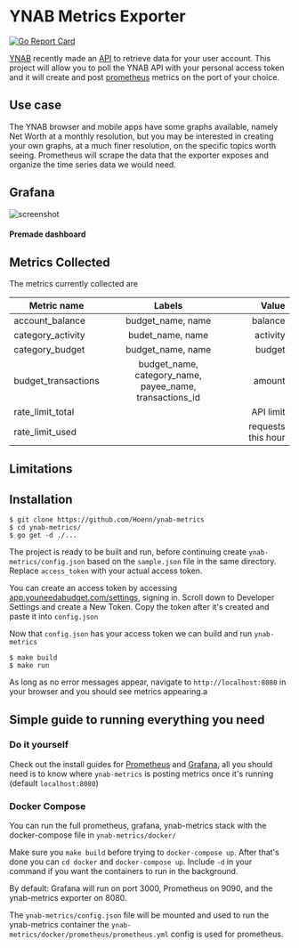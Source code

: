 # YNAB Metrics Exporter

[![Go Report Card](https://goreportcard.com/badge/github.com/hoenn/ynab-metrics)](https://goreportcard.com/report/github.com/hoenn/ynab-metrics)

[YNAB](https://www.youneedabudget.com/) recently made an [API](https://api.youneedabudget.com/) to retrieve data for your user account. This project will allow you to poll the YNAB API with your personal access token and it will create and post [prometheus](https://github.com/prometheus/prometheus) metrics on the port of your choice.

## Use case
The YNAB browser and mobile apps have some graphs available, namely Net Worth at a monthly resolution, but you may be interested in creating your own graphs, at a much finer resolution, on the specific topics worth seeing. Prometheus will scrape the data that the exporter exposes and organize the time series data we would need.

## Grafana
![screenshot](links)

#### Premade dashboard

## Metrics Collected
The metrics currently collected are

|Metric name | Labels| Value |
|-----|:----:|----:|
|account_balance |budget_name, name| balance|
|category_activity|budet_name, name| activity|
|category_budget| budget_name, name | budget|
|budget_transactions | budget_name, category_name, payee_name, transactions_id| amount|
|rate_limit_total| | API limit|
|rate_limit_used| | requests this hour|

## Limitations

## Installation
```
$ git clone https://github.com/Hoenn/ynab-metrics
$ cd ynab-metrics/
$ go get -d ./...
```
The project is ready to be built and run, before continuing create `ynab-metrics/config.json` based on the `sample.json` file in the same directory. Replace `access_token` with your actual access token.

You can create an access token by accessing [app.youneedabudget.com/settings](app.youneedabudget.com/settings), signing in. Scroll down to Developer Settings and create a New Token. Copy the token after it's created and paste it into `config.json`

Now that `config.json` has your access token we can build and run `ynab-metrics`

```
$ make build
$ make run
```

As long as no error messages appear, navigate to `http://localhost:8080` in your browser and you should see metrics appearing.a

## Simple guide to running everything you need

### Do it yourself

Check out the install guides for [Prometheus](https://github.com/prometheus/prometheus) and [Grafana](https://github.com/grafana/grafana), all you should need is to know where `ynab-metrics` is posting metrics once it's running (default `localhost:8080`)

### Docker Compose
You can run the full prometheus, grafana, ynab-metrics stack with the docker-compose file in `ynab-metrics/docker/`

Make sure you `make build` before trying to `docker-compose up`. After that's done you can `cd docker` and `docker-compose up`. Include `-d` in your command if you want the containers to run in the background.

By default: Grafana will run on port 3000, Prometheus on 9090, and the ynab-metrics exporter on 8080.

The `ynab-metrics/config.json` file will be mounted and used to run the ynab-metrics container the `ynab-metrics/docker/prometheus/prometheus.yml` config is used for prometheus.
